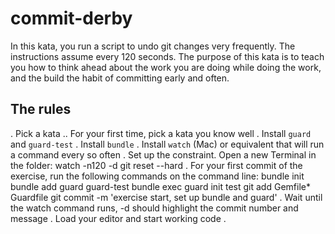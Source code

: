 # commit-derby

In this kata, you run a script to undo git changes very frequently. The instructions assume every 120 seconds.
The purpose of this kata is to teach you how to think ahead about the work you are doing while doing the work,
and the build the habit of committing early and often.

## The rules

. Pick a kata
.. For your first time, pick a kata you know well
. Install `guard` and `guard-test`
. Install `bundle`
. Install `watch` (Mac) or equivalent that will run a command every so often
. Set up the constraint. Open a new Terminal in the folder:
    watch -n120 -d git reset --hard
. For your first commit of the exercise, run the following commands on the command line:
    bundle init
    bundle add guard guard-test
    bundle exec guard init test
    git add Gemfile* Guardfile
    git commit -m 'exercise start, set up bundle and guard'
. Wait until the watch command runs, -d should highlight the commit number and message
. Load your editor and start working
    code .